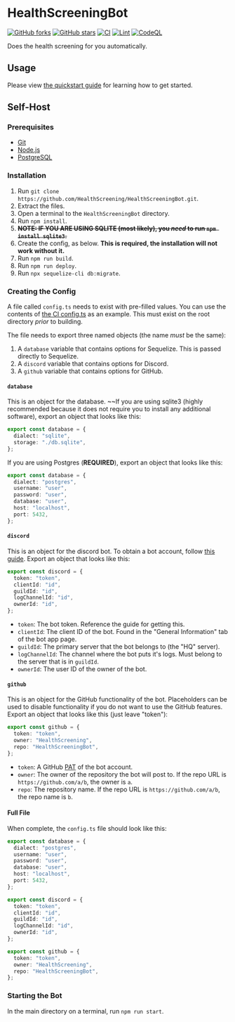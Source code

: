 # HealthScreeningBot

[![GitHub forks](https://img.shields.io/github/forks/HealthScreening/HealthScreeningBot)](https://github.com/HealthScreening/HealthScreeningBot/network)
[![GitHub stars](https://img.shields.io/github/stars/HealthScreening/HealthScreeningBot)](https://github.com/HealthScreening/HealthScreeningBot/stargazers)
[![CI](https://github.com/HealthScreening/HealthScreeningBot/actions/workflows/main.yml/badge.svg)](https://github.com/HealthScreening/HealthScreeningBot/actions/workflows/main.yml)
[![Lint](https://github.com/HealthScreening/HealthScreeningBot/actions/workflows/lint.yml/badge.svg)](https://github.com/HealthScreening/HealthScreeningBot/actions/workflows/lint.yml)
[![CodeQL](https://github.com/HealthScreening/HealthScreeningBot/actions/workflows/codeql-analysis.yml/badge.svg)](https://github.com/HealthScreening/HealthScreeningBot/actions/workflows/codeql-analysis.yml)

Does the health screening for you automatically.

## Usage

Please view [the quickstart guide](https://github.com/HealthScreening/HealthScreeningBot/blob/master/guides/quickstart.md) for learning how to get started.

## Self-Host

### Prerequisites

- [Git](https://git-scm.com/downloads)
- [Node.js](https://nodejs.org/en/download/)
- [PostgreSQL](https://www.postgresql.org/download/)

### Installation

1. Run `git clone https://github.com/HealthScreening/HealthScreeningBot.git`.
2. Extract the files.
3. Open a terminal to the `HealthScreeningBot` directory.
4. Run `npm install`.
5. ~~**NOTE: IF YOU ARE USING SQLITE (most likely), you _need_ to run `npm install sqlite3`.**~~
6. Create the config, as below. **This is required, the installation will not work without it.**
7. Run `npm run build`.
8. Run `npm run deploy`.
9. Run `npx sequelize-cli db:migrate`.

### Creating the Config

A file called `config.ts` needs to exist with pre-filled values. You can use the contents of [the CI config.ts](https://github.com/HealthScreening/HealthScreeningBot/blob/master/.github/workflows/ci.config.ts) as an example. This must exist on the root directory _prior_ to building.

The file needs to export three named objects (the name _must_ be the same):

1. A `database` variable that contains options for Sequelize. This is passed directly to Sequelize.
2. A `discord` variable that contains options for Discord.
3. A `github` variable that contains options for GitHub.

#### `database`

This is an object for the database. ~~If you are using sqlite3 (highly recommended because it does not require you to install any additional software), export an object that looks like this:

```typescript
export const database = {
  dialect: "sqlite",
  storage: "./db.sqlite",
};
```

If you are using Postgres (**REQUIRED**), export an object that looks like this:

```typescript
export const database = {
  dialect: "postgres",
  username: "user",
  password: "user",
  database: "user",
  host: "localhost",
  port: 5432,
};
```

#### `discord`

This is an object for the discord bot. To obtain a bot account, follow [this guide](https://discordpy.readthedocs.io/en/stable/discord.html). Export an object that looks like this:

```typescript
export const discord = {
  token: "token",
  clientId: "id",
  guildId: "id",
  logChannelId: "id",
  ownerId: "id",
};
```

- `token`: The bot token. Reference the guide for getting this.
- `clientId`: The client ID of the bot. Found in the "General Information" tab of the bot app page.
- `guildId`: The primary server that the bot belongs to (the "HQ" server).
- `logChannelId`: The channel where the bot puts it's logs. Must belong to the server that is in `guildId`.
- `ownerId`: The user ID of the owner of the bot.

#### `github`

This is an object for the GitHub functionality of the bot. Placeholders can be used to disable functionality if you do not want to use the GitHub features. Export an object that looks like this (just leave "token"):

```typescript
export const github = {
  token: "token",
  owner: "HealthScreening",
  repo: "HealthScreeningBot",
};
```

- `token`: A GitHub [PAT](https://docs.github.com/en/authentication/keeping-your-account-and-data-secure/creating-a-personal-access-token) of the bot account.
- `owner`: The owner of the repository the bot will post to. If the repo URL is `https://github.com/a/b`, the owner is `a`.
- `repo`: The repository name. If the repo URL is `https://github.com/a/b`, the repo name is `b`.

#### Full File

When complete, the `config.ts` file should look like this:

```typescript
export const database = {
  dialect: "postgres",
  username: "user",
  password: "user",
  database: "user",
  host: "localhost",
  port: 5432,
};

export const discord = {
  token: "token",
  clientId: "id",
  guildId: "id",
  logChannelId: "id",
  ownerId: "id",
};

export const github = {
  token: "token",
  owner: "HealthScreening",
  repo: "HealthScreeningBot",
};
```

### Starting the Bot

In the main directory on a terminal, run `npm run start`.
